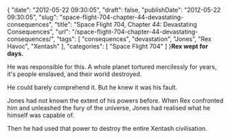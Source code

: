 {
    "date": "2012-05-22 09:30:05",
    "draft": false,
    "publishDate": "2012-05-22 09:30:05",
    "slug": "space-flight-704-chapter-44-devastating-consequences",
    "title": "Space Flight 704, Chapter 44: Devastating Consequences",
    "url": "\/space-flight-704-chapter-44-devastating-consequences\/",
    "tags": [
        "consequences",
        "devastation",
        "Jones",
        "Rex Havoc",
        "Xentash"
    ],
    "categories": [
        "Space Flight 704"
    ]
}**Rex wept for days.**

He was responsible for this. A whole planet tortured mercilessly for
years, it's people enslaved, and their world destroyed.

He could barely comprehend it. But he knew it was his fault.

Jones had not known the extent of his powers before. When Rex confronted
him and unleashed the fury of the universe, Jones had realised what he
himself was capable of.

Then he had used that power to destroy the entire Xentash civilisation.